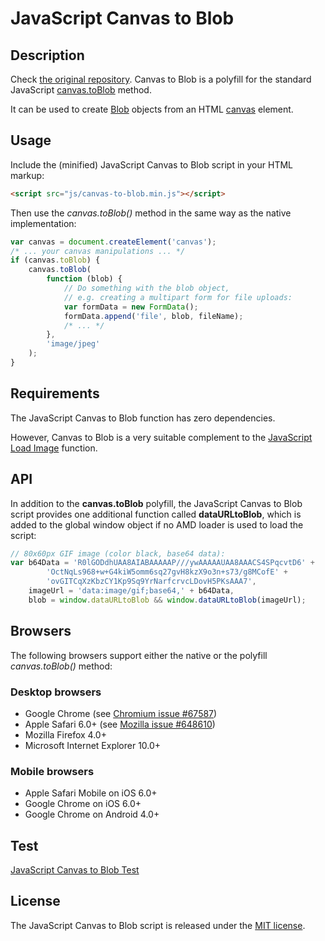 # JavaScript Canvas to Blob

## Description
Check [the original repository](https://github.com/blueimp/JavaScript-Canvas-to-Blob).
Canvas to Blob is a polyfill for the standard JavaScript [canvas.toBlob](http://www.w3.org/TR/html5/scripting-1.html#dom-canvas-toblob) method.

It can be used to create [Blob](https://developer.mozilla.org/en-US/docs/Web/API/Blob) objects from an HTML [canvas](https://developer.mozilla.org/en-US/docs/HTML/Canvas) element.

## Usage
Include the (minified) JavaScript Canvas to Blob script in your HTML markup:

```html
<script src="js/canvas-to-blob.min.js"></script>
```

Then use the *canvas.toBlob()* method in the same way as the native implementation:

```js
var canvas = document.createElement('canvas'); 
/* ... your canvas manipulations ... */
if (canvas.toBlob) {
    canvas.toBlob(
        function (blob) {
            // Do something with the blob object,
            // e.g. creating a multipart form for file uploads:
            var formData = new FormData();
            formData.append('file', blob, fileName);
            /* ... */
        },
        'image/jpeg'
    );
}
```

## Requirements
The JavaScript Canvas to Blob function has zero dependencies.

However, Canvas to Blob is a very suitable complement to the [JavaScript Load Image](https://github.com/blueimp/JavaScript-Load-Image) function.

## API
In addition to the **canvas.toBlob** polyfill, the JavaScript Canvas to Blob script provides one additional function called **dataURLtoBlob**, which is added to the global window object if no AMD loader is used to load the script:

```js
// 80x60px GIF image (color black, base64 data):
var b64Data = 'R0lGODdhUAA8AIABAAAAAP///ywAAAAAUAA8AAACS4SPqcvtD6' +
        'OctNqLs968+w+G4kiW5omm6sq27gvH8kzX9o3n+s73/g8MCofE' +
        'ovGITCqXzKbzCY1Kp9Sq9YrNarfcrvcLDovH5PKsAAA7',
    imageUrl = 'data:image/gif;base64,' + b64Data,
    blob = window.dataURLtoBlob && window.dataURLtoBlob(imageUrl);
```

## Browsers
The following browsers support either the native or the polyfill *canvas.toBlob()* method:

### Desktop browsers

* Google Chrome (see [Chromium issue #67587](https://code.google.com/p/chromium/issues/detail?id=67587))
* Apple Safari 6.0+ (see [Mozilla issue #648610](https://bugzilla.mozilla.org/show_bug.cgi?id=648610))
* Mozilla Firefox 4.0+
* Microsoft Internet Explorer 10.0+

### Mobile browsers

* Apple Safari Mobile on iOS 6.0+
* Google Chrome on iOS 6.0+
* Google Chrome on Android 4.0+

## Test
[JavaScript Canvas to Blob Test](https://blueimp.github.io/JavaScript-Canvas-to-Blob/test/)

## License
The JavaScript Canvas to Blob script is released under the [MIT license](http://www.opensource.org/licenses/MIT).
